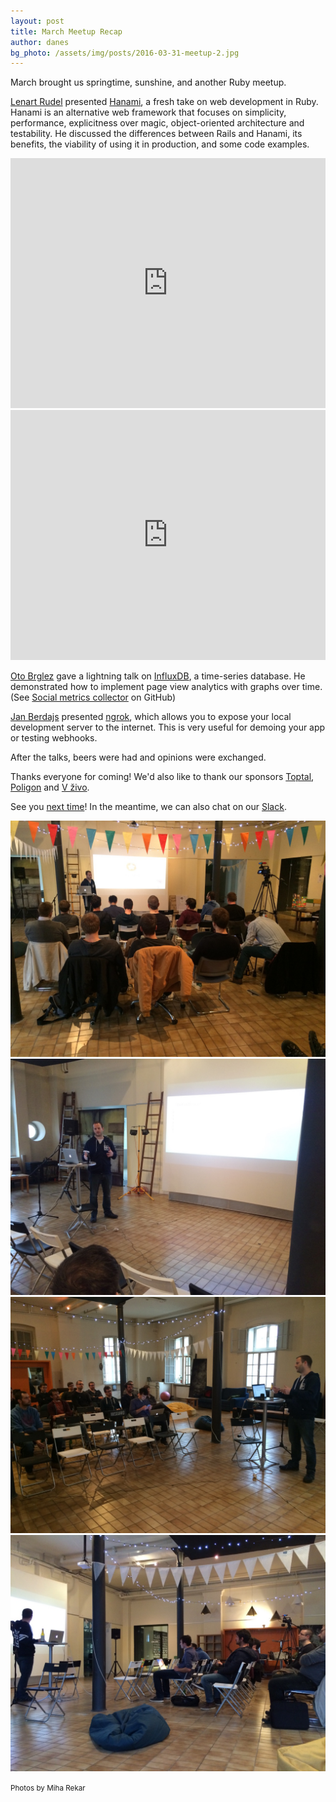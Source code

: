 ```yaml
---
layout: post
title: March Meetup Recap
author: danes
bg_photo: /assets/img/posts/2016-03-31-meetup-2.jpg
---
```


March brought us springtime, sunshine, and another Ruby meetup. 

[Lenart Rudel](https://github.com/lenart) presented [Hanami](http://hanamirb.org), a fresh take on web development in Ruby. Hanami is an alternative web framework that focuses on simplicity, performance, explicitness over magic, object-oriented architecture and testability. He discussed the differences between Rails and Hanami, its benefits, the viability of using it in production, and some code examples.

<iframe height="400" src="https://www.youtube.com/embed/87I7tKwQGn4" frameborder="0" style="width: 100%" allowfullscreen></iframe>

<iframe height="400" src="https://docs.google.com/a/mediately.co/presentation/d/1gRWUdE_BzU-zcqlWVrNyP9zsksutJbq0EQqFJLWm3vE/embed?start=false&amp;loop=false&amp;delayms=5000" frameborder="0" style="width:100%" allowfullscree=""></iframe>

[Oto Brglez](http://otobrglez.opalab.com) gave a lightning talk on [InfluxDB](https://influxdata.com/), a time-series database. He demonstrated how to implement page view analytics with graphs over time. (See [Social metrics collector](https://github.com/otobrglez/socol) on GitHub)

[Jan Berdajs](https://github.com/mrbrdo) presented [ngrok](https://ngrok.com), which allows you to expose your local development server to the internet. This is very useful for demoing your app or testing webhooks.

After the talks, beers were had and opinions were exchanged.

Thanks everyone for coming! We'd also like to thank our sponsors [Toptal](http://www.toptal.com), [Poligon](http://www.poligon.si) and [V živo](http://vzivo.si).

See you [next time](http://www.meetup.com/RubySlovenia/)! In the meantime, we can also chat on our [Slack](http://slack.rug.si/).

<div class="gallery">
  <a href="/assets/img/posts/2016-03-31-meetup-1.jpg" target="_blank">
    <img src="/assets/img/posts/2016-03-31-meetup-1.jpg" alt="Ruby meetup - March 2016">
  </a>
  
  <a href="/assets/img/posts/2016-03-31-meetup-2.jpg" target="_blank">
    <img src="/assets/img/posts/2016-03-31-meetup-2.jpg" alt="Ruby meetup - March 2016">
  </a>
  
  <a href="/assets/img/posts/2016-03-31-meetup-3.jpg" target="_blank">
    <img src="/assets/img/posts/2016-03-31-meetup-3.jpg" alt="Ruby meetup - March 2016">
  </a>
  
  <a href="/assets/img/posts/2016-03-31-meetup-4.jpg" target="_blank">
    <img src="/assets/img/posts/2016-03-31-meetup-4.jpg" alt="Ruby meetup - March 2016">
  </a>

  <small>Photos by Miha Rekar</small>
</div>